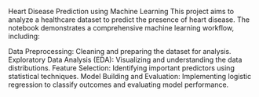 Heart Disease Prediction using Machine Learning
This project aims to analyze a healthcare dataset to predict the presence of heart disease. The notebook demonstrates a comprehensive machine learning workflow, including:

Data Preprocessing: Cleaning and preparing the dataset for analysis.
Exploratory Data Analysis (EDA): Visualizing and understanding the data distributions.
Feature Selection: Identifying important predictors using statistical techniques.
Model Building and Evaluation: Implementing logistic regression to classify outcomes and evaluating model performance.
